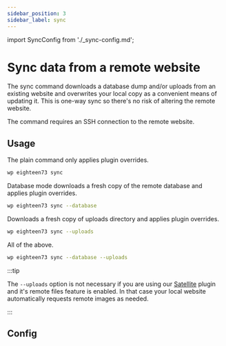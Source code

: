 ```yaml
---
sidebar_position: 3
sidebar_label: sync
---
```


import SyncConfig from './_sync-config.md';

# Sync data from a remote website

The sync command downloads a database dump and/or uploads from an existing website and overwrites your local copy as a convenient means of updating it. This is one-way sync so there's no risk of altering the remote website.

The command requires an SSH connection to the remote website.

## Usage

The plain command only applies plugin overrides.

```bash
wp eighteen73 sync
```

Database mode downloads a fresh copy of the remote database and applies plugin overrides.

```bash
wp eighteen73 sync --database
```

Downloads a fresh copy of uploads directory and applies plugin overrides.

```bash
wp eighteen73 sync --uploads
```

All of the above.

```bash
wp eighteen73 sync --database --uploads
```

:::tip

The `--uploads` option is not necessary if you are using our [Satellite](https://github.com/eighteen73/satellite) plugin and it's remote files feature is enabled. In that case your local website automatically requests remote images as needed.

:::



## Config

<SyncConfig />

